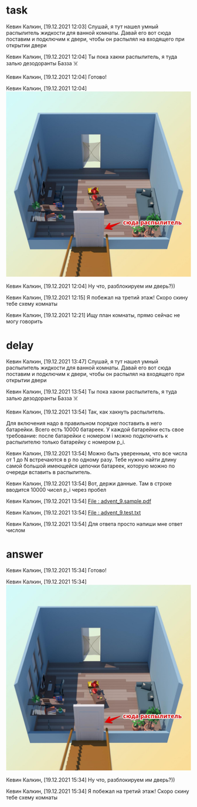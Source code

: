 # task
Кевин Калкин, [19.12.2021 12:03]
Слушай, я тут нашел умный распылитель жидкости для ванной комнаты. Давай его вот сюда поставим и подключим к двери, чтобы он распылял на входящего при открытии двери

Кевин Калкин, [19.12.2021 12:04]
Ты пока хакни распылитель, я туда залью дезодоранты Базза ☠️

Кевин Калкин, [19.12.2021 12:04]
Готово!

Кевин Калкин, [19.12.2021 12:04]
![ Photo ](doc/photo_2021-12-29_13-45-47.jpg)

Кевин Калкин, [19.12.2021 12:04]
Ну что, разблокируем им дверь?))

Кевин Калкин, [19.12.2021 12:15]
Я побежал на третий этаж! Скоро скину тебе схему комнаты

Кевин Калкин, [19.12.2021 12:21]
Ищу план комнаты, прямо сейчас не могу говорить

# delay

Кевин Калкин, [19.12.2021 13:47]
Слушай, я тут нашел умный распылитель жидкости для ванной комнаты. Давай его вот сюда поставим и подключим к двери, чтобы он распылял на входящего при открытии двери

Кевин Калкин, [19.12.2021 13:54]
Ты пока хакни распылитель, я туда залью дезодоранты Базза ☠️

Кевин Калкин, [19.12.2021 13:54]
Так, как хакнуть распылитель.

Для включения надо в правильном порядке поставить в него батарейки. Всего есть 10000 батареек. У каждой батарейки есть свое требование: после батарейки с номером i можно подключить к распылителю только батарейку с номером p_i.

Кевин Калкин, [19.12.2021 13:54]
Можно быть уверенным, что все числа от 1 до N встречаются в p по одному разу. Тебе нужно найти длину самой большой имеющейся цепочки батареек, которую можно по очереди вставить в распылитель.

Кевин Калкин, [19.12.2021 13:54]
Вот, держи данные. Там в строке вводится 10000 чисел p_i через пробел

Кевин Калкин, [19.12.2021 13:54]
[ File : advent_9.sample.pdf ](doc/advent_9.sample.pdf)

Кевин Калкин, [19.12.2021 13:54]
[ File : advent_9.test.txt ](advent_9.test.txt)

Кевин Калкин, [19.12.2021 13:54]
Для ответа просто напиши мне ответ числом


# answer

Кевин Калкин, [19.12.2021 15:34]
Готово!

Кевин Калкин, [19.12.2021 15:34]
![ Photo ](doc/photo_2021-12-29_13-47-06.jpg)

Кевин Калкин, [19.12.2021 15:34]
Ну что, разблокируем им дверь?))

Кевин Калкин, [19.12.2021 15:34]
Я побежал на третий этаж! Скоро скину тебе схему комнаты